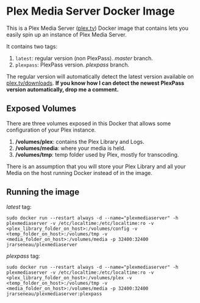 # Plex Media Server Docker Image

This is a Plex Media Server ([plex.tv](http://plex.tv)) Docker image that contains lets you easily spin up an instance of Plex Media Server. 

It contains two tags:

1. ``latest``: regular version (non PlexPass). *master* branch.
2. ``plexpass``: PlexPass version. *plexpass* branch.

The regular version will automatically detect the latest version available on [plex.tv/downloads](http://plex.tv/downloads). **If you know how I can detect the newest PlexPass version automatically, drop me a comment.**

## Exposed Volumes

There are three volumes exposed in this Docker that allows some configuration of your Plex instance.

1. **/volumes/plex**: contains the Plex Library and Logs.
2. **/volumes/media**: where your media is held.
3. **/volumes/tmp**: temp folder used by Plex, mostly for transcoding.

There is an assumption that you will store your Plex Library and all your Media on the host running Docker instead of in the image.

## Running the image

*latest* tag:

``sudo docker run --restart always -d --name="plexmediaserver" -h plexmediaserver -v /etc/localtime:/etc/localtime:ro -v <plex_library_folder_on_host>:/volumes/config -v <temp_folder_on_host>:/volumes/tmp -v <media_folder_on_host>:/volumes/media -p 32400:32400 jrarseneau/plexmediaserver``

*plexpass* tag:

``sudo docker run --restart always -d --name="plexmediaserver" -h plexmediaserver -v /etc/localtime:/etc/localtime:ro -v <plex_library_folder_on_host>:/volumes/plex -v <temp_folder_on_host>:/volumes/tmp -v <media_folder_on_host>:/volumes/media -p 32400:32400 jrarseneau/plexmediaserver:plexpass``
